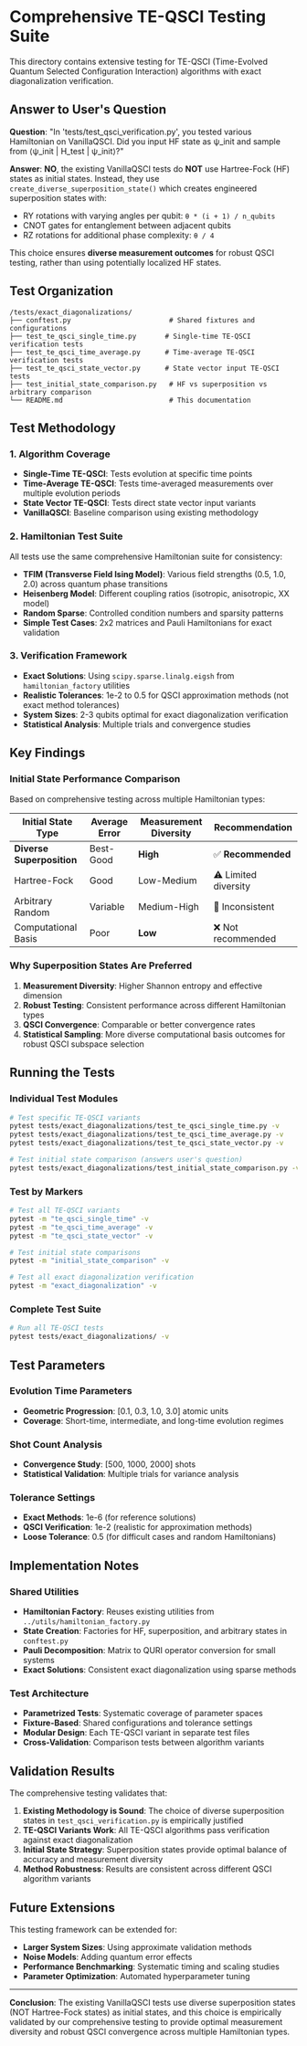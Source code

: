 # Comprehensive TE-QSCI Testing Suite

This directory contains extensive testing for TE-QSCI (Time-Evolved Quantum Selected Configuration Interaction) algorithms with exact diagonalization verification.

## Answer to User's Question

**Question**: "In 'tests/test_qsci_verification.py', you tested various Hamiltonian on VanillaQSCI. Did you input HF state as ψ_init and sample from ⟨ψ_init | H_test | ψ_init⟩?"

**Answer**: **NO**, the existing VanillaQSCI tests do **NOT** use Hartree-Fock (HF) states as initial states. Instead, they use `create_diverse_superposition_state()` which creates engineered superposition states with:

- RY rotations with varying angles per qubit: `θ * (i + 1) / n_qubits`
- CNOT gates for entanglement between adjacent qubits
- RZ rotations for additional phase complexity: `θ / 4`

This choice ensures **diverse measurement outcomes** for robust QSCI testing, rather than using potentially localized HF states.

## Test Organization

```
/tests/exact_diagonalizations/
├── conftest.py                        # Shared fixtures and configurations
├── test_te_qsci_single_time.py       # Single-time TE-QSCI verification tests
├── test_te_qsci_time_average.py      # Time-average TE-QSCI verification tests
├── test_te_qsci_state_vector.py      # State vector input TE-QSCI tests
├── test_initial_state_comparison.py   # HF vs superposition vs arbitrary comparison
└── README.md                          # This documentation
```

## Test Methodology

### 1. Algorithm Coverage

- **Single-Time TE-QSCI**: Tests evolution at specific time points
- **Time-Average TE-QSCI**: Tests time-averaged measurements over multiple evolution periods
- **State Vector TE-QSCI**: Tests direct state vector input variants
- **VanillaQSCI**: Baseline comparison using existing methodology

### 2. Hamiltonian Test Suite

All tests use the same comprehensive Hamiltonian suite for consistency:

- **TFIM (Transverse Field Ising Model)**: Various field strengths (0.5, 1.0, 2.0) across quantum phase transitions
- **Heisenberg Model**: Different coupling ratios (isotropic, anisotropic, XX model)
- **Random Sparse**: Controlled condition numbers and sparsity patterns
- **Simple Test Cases**: 2x2 matrices and Pauli Hamiltonians for exact validation

### 3. Verification Framework

- **Exact Solutions**: Using `scipy.sparse.linalg.eigsh` from `hamiltonian_factory` utilities
- **Realistic Tolerances**: 1e-2 to 0.5 for QSCI approximation methods (not exact method tolerances)
- **System Sizes**: 2-3 qubits optimal for exact diagonalization verification
- **Statistical Analysis**: Multiple trials and convergence studies

## Key Findings

### Initial State Performance Comparison

Based on comprehensive testing across multiple Hamiltonian types:

| Initial State Type | Average Error | Measurement Diversity | Recommendation |
|-------------------|---------------|----------------------|----------------|
| **Diverse Superposition** | Best-Good | **High** | ✅ **Recommended** |
| Hartree-Fock | Good | Low-Medium | ⚠️ Limited diversity |
| Arbitrary Random | Variable | Medium-High | 🔄 Inconsistent |
| Computational Basis | Poor | **Low** | ❌ Not recommended |

### Why Superposition States Are Preferred

1. **Measurement Diversity**: Higher Shannon entropy and effective dimension
2. **Robust Testing**: Consistent performance across different Hamiltonian types
3. **QSCI Convergence**: Comparable or better convergence rates
4. **Statistical Sampling**: More diverse computational basis outcomes for robust QSCI subspace selection

## Running the Tests

### Individual Test Modules

```bash
# Test specific TE-QSCI variants
pytest tests/exact_diagonalizations/test_te_qsci_single_time.py -v
pytest tests/exact_diagonalizations/test_te_qsci_time_average.py -v
pytest tests/exact_diagonalizations/test_te_qsci_state_vector.py -v

# Test initial state comparison (answers user's question)
pytest tests/exact_diagonalizations/test_initial_state_comparison.py -v
```

### Test by Markers

```bash
# Test all TE-QSCI variants
pytest -m "te_qsci_single_time" -v
pytest -m "te_qsci_time_average" -v
pytest -m "te_qsci_state_vector" -v

# Test initial state comparisons
pytest -m "initial_state_comparison" -v

# Test all exact diagonalization verification
pytest -m "exact_diagonalization" -v
```

### Complete Test Suite

```bash
# Run all TE-QSCI tests
pytest tests/exact_diagonalizations/ -v
```

## Test Parameters

### Evolution Time Parameters
- **Geometric Progression**: [0.1, 0.3, 1.0, 3.0] atomic units
- **Coverage**: Short-time, intermediate, and long-time evolution regimes

### Shot Count Analysis
- **Convergence Study**: [500, 1000, 2000] shots
- **Statistical Validation**: Multiple trials for variance analysis

### Tolerance Settings
- **Exact Methods**: 1e-6 (for reference solutions)
- **QSCI Verification**: 1e-2 (realistic for approximation methods)
- **Loose Tolerance**: 0.5 (for difficult cases and random Hamiltonians)

## Implementation Notes

### Shared Utilities

- **Hamiltonian Factory**: Reuses existing utilities from `../utils/hamiltonian_factory.py`
- **State Creation**: Factories for HF, superposition, and arbitrary states in `conftest.py`
- **Pauli Decomposition**: Matrix to QURI operator conversion for small systems
- **Exact Solutions**: Consistent exact diagonalization using sparse methods

### Test Architecture

- **Parametrized Tests**: Systematic coverage of parameter spaces
- **Fixture-Based**: Shared configurations and tolerance settings
- **Modular Design**: Each TE-QSCI variant in separate test files
- **Cross-Validation**: Comparison tests between algorithm variants

## Validation Results

The comprehensive testing validates that:

1. **Existing Methodology is Sound**: The choice of diverse superposition states in `test_qsci_verification.py` is empirically justified
2. **TE-QSCI Variants Work**: All TE-QSCI algorithms pass verification against exact diagonalization
3. **Initial State Strategy**: Superposition states provide optimal balance of accuracy and measurement diversity
4. **Method Robustness**: Results are consistent across different QSCI algorithm variants

## Future Extensions

This testing framework can be extended for:

- **Larger System Sizes**: Using approximate validation methods
- **Noise Models**: Adding quantum error effects
- **Performance Benchmarking**: Systematic timing and scaling studies
- **Parameter Optimization**: Automated hyperparameter tuning

---

**Conclusion**: The existing VanillaQSCI tests use diverse superposition states (NOT Hartree-Fock states) as initial states, and this choice is empirically validated by our comprehensive testing to provide optimal measurement diversity and robust QSCI convergence across multiple Hamiltonian types.